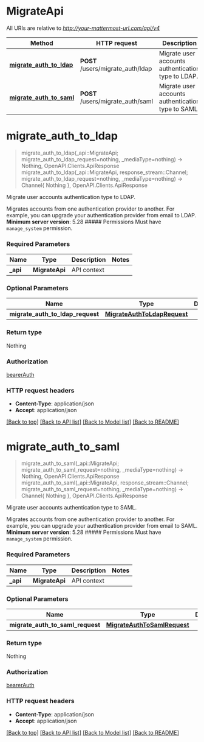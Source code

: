 # MigrateApi

All URIs are relative to *http://your-mattermost-url.com/api/v4*

Method | HTTP request | Description
------------- | ------------- | -------------
[**migrate_auth_to_ldap**](MigrateApi.md#migrate_auth_to_ldap) | **POST** /users/migrate_auth/ldap | Migrate user accounts authentication type to LDAP.
[**migrate_auth_to_saml**](MigrateApi.md#migrate_auth_to_saml) | **POST** /users/migrate_auth/saml | Migrate user accounts authentication type to SAML.


# **migrate_auth_to_ldap**
> migrate_auth_to_ldap(_api::MigrateApi; migrate_auth_to_ldap_request=nothing, _mediaType=nothing) -> Nothing, OpenAPI.Clients.ApiResponse <br/>
> migrate_auth_to_ldap(_api::MigrateApi, response_stream::Channel; migrate_auth_to_ldap_request=nothing, _mediaType=nothing) -> Channel{ Nothing }, OpenAPI.Clients.ApiResponse

Migrate user accounts authentication type to LDAP.

Migrates accounts from one authentication provider to another. For example, you can upgrade your authentication provider from email to LDAP. __Minimum server version__: 5.28 ##### Permissions Must have `manage_system` permission. 

### Required Parameters

Name | Type | Description  | Notes
------------- | ------------- | ------------- | -------------
 **_api** | **MigrateApi** | API context | 

### Optional Parameters

Name | Type | Description  | Notes
------------- | ------------- | ------------- | -------------
 **migrate_auth_to_ldap_request** | [**MigrateAuthToLdapRequest**](MigrateAuthToLdapRequest.md)|  | 

### Return type

Nothing

### Authorization

[bearerAuth](../README.md#bearerAuth)

### HTTP request headers

 - **Content-Type**: application/json
 - **Accept**: application/json

[[Back to top]](#) [[Back to API list]](../README.md#api-endpoints) [[Back to Model list]](../README.md#models) [[Back to README]](../README.md)

# **migrate_auth_to_saml**
> migrate_auth_to_saml(_api::MigrateApi; migrate_auth_to_saml_request=nothing, _mediaType=nothing) -> Nothing, OpenAPI.Clients.ApiResponse <br/>
> migrate_auth_to_saml(_api::MigrateApi, response_stream::Channel; migrate_auth_to_saml_request=nothing, _mediaType=nothing) -> Channel{ Nothing }, OpenAPI.Clients.ApiResponse

Migrate user accounts authentication type to SAML.

Migrates accounts from one authentication provider to another. For example, you can upgrade your authentication provider from email to SAML. __Minimum server version__: 5.28 ##### Permissions Must have `manage_system` permission. 

### Required Parameters

Name | Type | Description  | Notes
------------- | ------------- | ------------- | -------------
 **_api** | **MigrateApi** | API context | 

### Optional Parameters

Name | Type | Description  | Notes
------------- | ------------- | ------------- | -------------
 **migrate_auth_to_saml_request** | [**MigrateAuthToSamlRequest**](MigrateAuthToSamlRequest.md)|  | 

### Return type

Nothing

### Authorization

[bearerAuth](../README.md#bearerAuth)

### HTTP request headers

 - **Content-Type**: application/json
 - **Accept**: application/json

[[Back to top]](#) [[Back to API list]](../README.md#api-endpoints) [[Back to Model list]](../README.md#models) [[Back to README]](../README.md)

